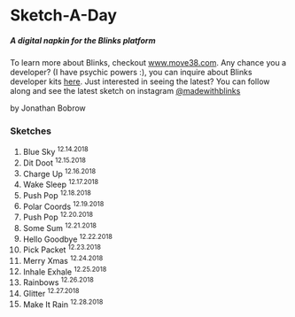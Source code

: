 # Sketch-A-Day

##### A digital napkin for the Blinks platform

To learn more about Blinks, checkout www.move38.com. Any chance you a developer? (I have psychic powers :), you can inquire about Blinks developer kits [here](mailto:devs@move38.com). Just interested in seeing the latest? You can follow along and see the latest sketch on instagram [@madewithblinks](https://www.instagram.com/madewithblinks/)

by Jonathan Bobrow

### Sketches
001. Blue Sky <sup>12.14.2018</sup>
002. Dit Doot <sup>12.15.2018</sup>
003. Charge Up <sup>12.16.2018</sup>
004. Wake Sleep <sup>12.17.2018</sup>
005. Push Pop <sup>12.18.2018</sup>
006. Polar Coords <sup>12.19.2018</sup>
007. Push Pop <sup>12.20.2018</sup>
008. Some Sum <sup>12.21.2018</sup>
009. Hello Goodbye <sup>12.22.2018</sup>
010. Pick Packet <sup>12.23.2018</sup>
011. Merry Xmas <sup>12.24.2018</sup>
012. Inhale Exhale <sup>12.25.2018</sup>
013. Rainbows <sup>12.26.2018</sup>
014. Glitter <sup>12.27.2018</sup>
015. Make It Rain <sup>12.28.2018</sup>
